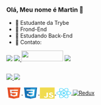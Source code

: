 ### Olá, Meu nome é Martin 👋

- 🚀 Estudante da Trybe
- 🔭 Frond-End
- 🌱 Estudando Back-End
- 💬 Contato: 
 <div> 
  <a href="https://www.linkedin.com/in/martinbrazon/" target="_blank"><img src="https://img.shields.io/badge/-LinkedIn-%230077B5?style=for-the-badge&logo=linkedin&logoColor=white" target="_blank"></a> 
  <a href = "mailto:escorpḿartin97@gmail.com"><img src="https://img.shields.io/badge/Gmail-D14836?style=for-the-badge&logo=gmail&logoColor=white" target="_blank">     </a>
  <a href = "https://pt.stackoverflow.com/users/258031/martin-brazon"><img height="28" width="110" src="https://aleen42.github.io/badges/src/stackoverflow.svg" target="_blank"></a>
  <a href="https://www.instagram.com/martinb97/" target="_blank"><img src="https://img.shields.io/badge/-Instagram-%23E4405F?style=for-the-badge&logo=instagram&logoColor=white" target="_blank"></a>
 </div>
 
 ##

<div>
  <a href="https://github.com/MartinGBB">
  <img height="165em" src="https://github-readme-stats.vercel.app/api?username=MartinGBB&show_icons=true&theme=highcontrast&include_all_commits=true&count_private=true"/>
  <img height="165em" src="https://github-readme-stats.vercel.app/api/top-langs/?username=MartinGBB&layout=compact&langs_count=7&theme=highcontrast"/>
</div>
  
 <div style="display: inline_block"><br>
  <img align="center" alt="Rafa-HTML" height="30" width="40" src="https://raw.githubusercontent.com/devicons/devicon/master/icons/html5/html5-original.svg">
  <img align="center" alt="Rafa-CSS" height="30" width="40" src="https://raw.githubusercontent.com/devicons/devicon/master/icons/css3/css3-original.svg">
  <img align="center" alt="Rafa-Js" height="30" width="40" src="https://raw.githubusercontent.com/devicons/devicon/master/icons/javascript/javascript-plain.svg">
  <img align="center" alt="Rafa-React" height="30" width="40" src="https://raw.githubusercontent.com/devicons/devicon/master/icons/react/react-original.svg">
  <img align="center" alt="Redux" height="30" width="75" src="https://img.shields.io/badge/redux-%23593d88.svg?style=for-the-badge&logo=redux&logoColor=white">
   
</div>
  
  ##
